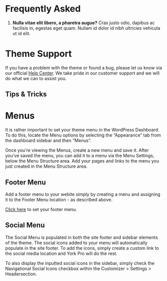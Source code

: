 # Frequently Asked

1. **Nulla vitae elit libero, a pharetra augue?** Cras justo odio, dapibus ac facilisis in, egestas eget quam. Nullam id dolor id nibh ultricies vehicula ut id elit.



# Theme Support
If you have a problem with the theme or found a bug, please let us know via our official [Help Center][1]. We take pride in our customer support and we will do what we can to assist you.

## Tips & Tricks


# Menus
It is rather important to set your theme menu in the WordPress Dashboard. To do this, locate the Menu options by selecting the “Appearance” tab from the dashboard sidebar and then “Menus”.

Once you’re viewing the Menus, create a new menu and save it. After you’ve saved the menu, you can add it to a menu via the Menu Settings, below the Menu Structure area. Add your pages and links to the menu you just created in the Menu Structure area.

## Footer Menu
Add a footer menu to your webite simply by creating a menu and assigning it to the Footer Menu location - as described above.

[Click here][2] to set your footer menu. 

## Social Menu
The Social Menu is populated in both the site footer and sidebar elements of the theme. The social icons added to your menu will automatically populate in the site footer. To add the icons, simply create a custom link to the social media location and York Pro will do the rest.


To also display the inputted social icons in the sidebar, simply check the Navigational Social Icons checkbox within the Customizer \> Settings \> Headersection.



[1]:	https://themebeans.com/support
[2]:	/wp-admin/nav-menus.php